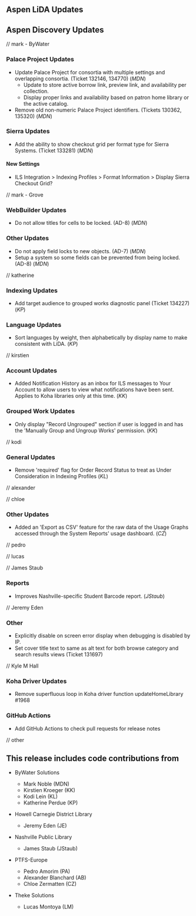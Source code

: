 ## Aspen LiDA Updates

## Aspen Discovery Updates
// mark - ByWater
### Palace Project Updates
- Update Palace Project for consortia with multiple settings and overlapping consortia. (Ticket 132146, 134770) (*MDN*)
  - Update to store active borrow link, preview link, and availability per collection.
  - Display proper links and availability based on patron home library or the active catalog.
- Remove old non-numeric Palace Project identifiers. (Tickets 130362, 135320) (*MDN*)

### Sierra Updates
- Add the ability to show checkout grid per format type for Sierra Systems. (Ticket 133281) (*MDN*)

<div markdown="1" class="settings">

#### New Settings
- ILS Integration > Indexing Profiles > Format Information > Display Sierra Checkout Grid?

</div>

// mark - Grove
### WebBuilder Updates
- Do not allow titles for cells to be locked. (AD-8) (*MDN*)

### Other Updates
- Do not apply field locks to new objects. (AD-7) (*MDN*)
- Setup a system so some fields can be prevented from being locked. (AD-8) (*MDN*)

// katherine
### Indexing Updates
- Add target audience to grouped works diagnostic panel (Ticket 134227) (*KP*)

### Language Updates
- Sort languages by weight, then alphabetically by display name to make consistent with LiDA. (*KP*)

// kirstien
### Account Updates
- Added Notification History as an inbox for ILS messages to Your Account to allow users to view what notifications have been sent. Applies to Koha libraries only at this time. (*KK*)

### Grouped Work Updates
- Only display "Record Ungrouped" section if user is logged in and has the 'Manually Group and Ungroup Works' permission. (*KK*)

// kodi

### General Updates
- Remove 'required' flag for Order Record Status to treat as Under Consideration in Indexing Profiles (*KL*)

// alexander

// chloe
### Other Updates
- Added an 'Export as CSV' feature for the raw data of the Usage Graphs accessed through the System Reports' usage dashboard. (*CZ*)

// pedro

// lucas

// James Staub
### Reports
- Improves Nashville-specific Student Barcode report. (*JStaub*)

// Jeremy Eden
### Other 
- Explicitly disable on screen error display when debugging is disabled by IP.
- Set cover title text to same as alt text for both browse category and search results views (Ticket 131697)

// Kyle M Hall
### Koha Driver Updates
- Remove superfluous loop in Koha driver function updateHomeLibrary #1968
### GitHub Actions
- Add GitHub Actions to check pull requests for release notes

// other

## This release includes code contributions from
- ByWater Solutions
  - Mark Noble (MDN)
  - Kirstien Kroeger (KK)
  - Kodi Lein (KL)
  - Katherine Perdue (KP)

- Howell Carnegie District Library
  - Jeremy Eden (JE)

- Nashville Public Library
  - James Staub (JStaub)
  
- PTFS-Europe
  - Pedro Amorim (PA)
  - Alexander Blanchard (AB)
  - Chloe Zermatten (CZ)

- Theke Solutions
  - Lucas Montoya (LM)
  
